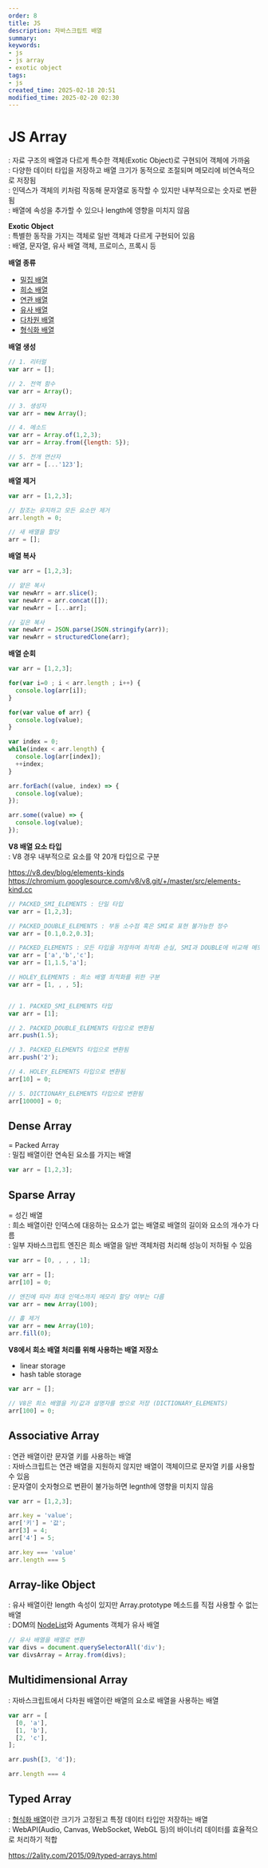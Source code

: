 ```yaml
---
order: 8
title: JS
description: 자바스크립트 배열
summary:
keywords:
- js
- js array
- exotic object
tags:
- js
created_time: 2025-02-18 20:51
modified_time: 2025-02-20 02:30
---
```


# JS Array
: 자료 구조의 배열과 다르게 특수한 객체(Exotic Object)로 구현되어 객체에 가까움  
: 다양한 데이터 타입을 저장하고 배열 크기가 동적으로 조절되며 메모리에 비연속적으로 저장됨  
: 인덱스가 객체의 키처럼 작동해 문자열로 동작할 수 있지만 내부적으로는 숫자로 변환됨  
: 배열에 속성을 추가할 수 있으나 length에 영향을 미치지 않음  

**Exotic Object**  
: 특별한 동작을 가지는 객체로 일반 객체과 다르게 구현되어 있음  
: 배열, 문자열, 유사 배열 객체, 프로미스, 프록시 등  


**배열 종류**
- [밀집 배열](#dense-array)
- [희소 배열](#sparse-array)
- [연관 배열](#associative-array)
- [유사 배열](#array-like-object)
- [다차원 배열](#multidimensional-array)
- [형식화 배열](#typed-array)


**배열 생성**
```js
// 1. 리터럴
var arr = [];

// 2. 전역 함수
var arr = Array();

// 3. 생성자
var arr = new Array();

// 4. 메소드
var arr = Array.of(1,2,3);
var arr = Array.from({length: 5});

// 5. 전개 연산자
var arr = [...'123'];
```


**배열 제거**
```js
var arr = [1,2,3];

// 참조는 유지하고 모든 요소만 제거
arr.length = 0;

// 새 배열을 할당
arr = [];
```


**배열 복사**
```js
var arr = [1,2,3];

// 얕은 복사
var newArr = arr.slice();
var newArr = arr.concat([]);
var newArr = [...arr];

// 깊은 복사
var newArr = JSON.parse(JSON.stringify(arr));
var newArr = structuredClone(arr);
```


**배열 순회**
```js
var arr = [1,2,3];

for(var i=0 ; i < arr.length ; i++) {
  console.log(arr[i]);
}

for(var value of arr) {
  console.log(value);
}

var index = 0;
while(index < arr.length) {
  console.log(arr[index]);
  ++index;
}

arr.forEach((value, index) => {
  console.log(value);
});

arr.some((value) => {
  console.log(value);
});
```


**V8 배열 요소 타입**  
: V8 경우 내부적으로 요소를 약 20개 타입으로 구분  

https://v8.dev/blog/elements-kinds  
https://chromium.googlesource.com/v8/v8.git/+/master/src/elements-kind.cc  

```js
// PACKED_SMI_ELEMENTS : 단일 타입
var arr = [1,2,3];

// PACKED_DOUBLE_ELEMENTS : 부동 소수점 혹은 SMI로 표현 불가능한 정수
var arr = [0.1,0.2,0.3];

// PACKED_ELEMENTS : 모든 타입을 저장하며 최적화 손실, SMI과 DOUBLE에 비교해 메모리 공간을 더 차지
var arr = ['a','b','c'];
var arr = [1,1.5,'a'];

// HOLEY_ELEMENTS : 희소 배열 최적화를 위한 구분
var arr = [1, , , 5];


// 1. PACKED_SMI_ELEMENTS 타입
var arr = [1];

// 2. PACKED_DOUBLE_ELEMENTS 타입으로 변환됨
arr.push(1.5);

// 3. PACKED_ELEMENTS 타입으로 변환됨
arr.push('2');

// 4. HOLEY_ELEMENTS 타입으로 변환됨
arr[10] = 0;

// 5. DICTIONARY_ELEMENTS 타입으로 변환됨  
arr[10000] = 0;
```



## Dense Array
= Packed Array  
: 밀집 배열이란 연속된 요소를 가지는 배열

```js
var arr = [1,2,3];
```



## Sparse Array
= 성긴 배열  
: 희소 배열이란 인덱스에 대응하는 요소가 없는 배열로 배열의 길이와 요소의 개수가 다름  
: 일부 자바스크립트 엔진은 희소 배열을 일반 객체처럼 처리해 성능이 저하될 수 있음  

```js
var arr = [0, , , , 1];

var arr = [];
arr[10] = 0;

// 엔진에 따라 최대 인덱스까지 메모리 할당 여부는 다름
var arr = new Array(100);

// 홀 제거
var arr = new Array(10);
arr.fill(0);
```


**V8에서 희소 배열 처리를 위해 사용하는 배열 저장소**
- linear storage
- hash table storage

```js
var arr = [];

// V8은 희소 배열을 키/값과 설명자를 쌍으로 저장 (DICTIONARY_ELEMENTS)
arr[100] = 0;
```



## Associative Array
: 연관 배열이란 문자열 키를 사용하는 배열  
: 자바스크립트는 연관 배열을 지원하지 않지만 배열이 객체이므로 문자열 키를 사용할 수 있음  
: 문자열이 숫자형으로 변환이 불가능하면 legnth에 영향을 미치지 않음  

```js
var arr = [1,2,3];

arr.key = 'value';
arr['키'] = '값';
arr[3] = 4;
arr['4'] = 5;

arr.key === 'value'
arr.length === 5
```



## Array-like Object
: 유사 배열이란 length 속성이 있지만 Array.prototype 메소드를 직접 사용할 수 없는 배열  
: DOM의 [NodeList](../../../web/api/dom-api/api-nodelist.md)와 Aguments 객체가 유사 배열  

```js
// 유사 배열을 배열로 변환
var divs = document.querySelectorAll('div');
var divsArray = Array.from(divs);
```



## Multidimensional Array
: 자바스크립트에서 다차원 배열이란 배열의 요소로 배열을 사용하는 배열

```js
var arr = [
  [0, 'a'],
  [1, 'b'],
  [2, 'c'],
];

arr.push([3, 'd']);

arr.length === 4
```



## Typed Array
: [형식화 배열](../js-object/class/js-class-typedarray.md)이란 크기가 고정된고 특정 데이터 타입만 저장하는 배열  
: WebAPI(Audio, Canvas, WebSocket, WebGL 등)의 바이너리 데이터를 효율적으로 처리하기 적합  

https://2ality.com/2015/09/typed-arrays.html


